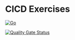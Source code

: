 # CICD Exercises

[![Go](https://github.com/DavidKalteis/cicd/actions/workflows/go.yml/badge.svg)](https://github.com/DavidKalteis/cicd/actions/workflows/go.yml)

[![Quality Gate Status](https://sonarcloud.io/api/project_badges/measure?project=DavidKalteis_cicd&metric=alert_status)](https://sonarcloud.io/summary/new_code?id=DavidKalteis_cicd)
